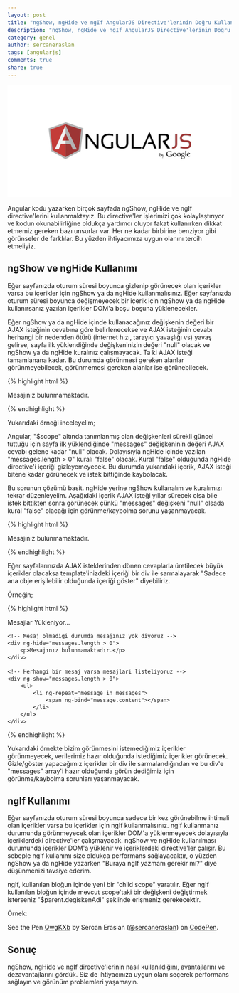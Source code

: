 ```yaml
---
layout: post
title: "ngShow, ngHide ve ngIf AngularJS Directive'lerinin Doğru Kullanımı"
description: "ngShow, ngHide ve ngIf AngularJS Directive'lerinin Doğru Kullanımı"
category: genel
author: sercaneraslan
tags: [angularjs]
comments: true
share: true
---
```


![Sublime Text](/images/posts/angularjs/angularjs.jpg)

Angular kodu yazarken birçok sayfada ngShow, ngHide ve ngIf directive'lerini kullanmaktayız. Bu directive'ler işlerimizi çok kolaylaştırıyor ve kodun okunabilirliğine oldukça yardımcı oluyor fakat kullanırken dikkat etmemiz gereken bazı unsurlar var. Her ne kadar birbirine benziyor gibi görünseler de farklılar. Bu yüzden ihtiyacımıza uygun olanını tercih etmeliyiz.

## ngShow ve ngHide Kullanımı

Eğer sayfanızda oturum süresi boyunca gizlenip görünecek olan içerikler varsa bu içerikler için ngShow ya da ngHide kullanmalısınız. Eğer sayfanızda oturum süresi boyunca değişmeyecek bir içerik için ngShow ya da ngHide kullanırsanız yazılan içerikler DOM'a boşu boşuna yüklenecekler.

Eğer ngShow ya da ngHide içinde kullanacağınız değişkenin değeri bir AJAX isteğinin cevabına göre belirlenecekse ve AJAX isteğinin cevabı herhangi bir nedenden ötürü (internet hızı, tarayıcı yavaşlığı vs) yavaş gelirse, sayfa ilk yüklendiğinde değişkeninizin değeri "null" olacak ve ngShow ya da ngHide kuralınız çalışmayacak. Ta ki AJAX isteği tamamlanana kadar. Bu durumda görünmesi gereken alanlar görünmeyebilecek, görünmemesi gereken alanlar ise görünebilecek.

{% highlight html %}
<p ng-hide="messages.length > 0">Mesajınız bulunmamaktadır.</p>
{% endhighlight %}

Yukarıdaki örneği inceleyelim;

Angular, "$scope" altında tanımlanmış olan değişkenleri sürekli güncel tuttuğu için sayfa ilk yüklendiğinde "messages" değişkeninin değeri AJAX cevabı gelene kadar "null" olacak. Dolayısıyla ngHide içinde yazılan "messages.length > 0" kuralı "false" olacak. Kural "false" olduğunda ngHide directive'i içeriği gizleyemeyecek. Bu durumda yukarıdaki içerik, AJAX isteği bitene kadar görünecek ve istek bittiğinde kaybolacak.

Bu sorunun çözümü basit. ngHide yerine ngShow kullanalım ve kuralımızı tekrar düzenleyelim. Aşağıdaki içerik AJAX isteği yıllar sürecek olsa bile istek bittikten sonra görünecek çünkü "messages" değişkeni "null" olsada kural "false" olacağı için görünme/kaybolma sorunu yaşanmayacak.

{% highlight html %}
<p ng-show="messages.length === 0">Mesajınız bulunmamaktadır.</p>
{% endhighlight %}

Eğer sayfalarınızda AJAX isteklerinden dönen cevaplarla üretilecek büyük içerikler olacaksa template'inizdeki içeriği bir div ile sarmalayarak "Sadece ana obje erişilebilir olduğunda içeriği göster" diyebiliriz.

Örneğin;

{% highlight html %}
<!-- Mesajlarin verisi hazir olana kadar loading gosteriyoruz. -->
<div ng-hide="messages">
    <p>Mesajlar Yükleniyor...</p>
</div>

<!-- Mesajlarin verisi hazir oldugunda icerigi gosterecegiz. -->
<div ng-show="messages">

    <!-- Mesaj olmadigi durumda mesajınız yok diyoruz -->
    <div ng-hide="messages.length > 0">
        <p>Mesajınız bulunmamaktadır.</p>
    </div>

    <!-- Herhangi bir mesaj varsa mesajlari listeliyoruz -->
    <div ng-show="messages.length > 0">
        <ul>
            <li ng-repeat="message in messages">
                <span ng-bind="message.content"></span>
            </li>
        </ul>
    </div>
</div>
{% endhighlight %}

Yukarıdaki örnekte bizim görünmesini istemediğimiz içerikler görünmeyecek, verilerimiz hazır olduğunda istediğimiz içerikler görünecek. Gizle/göster yapacağımız içerikler bir div ile sarmalandığından ve bu div'e "messages" array'i hazır olduğunda görün dediğimiz için görünme/kaybolma sorunları yaşanmayacak.

## ngIf Kullanımı

Eğer sayfanızda oturum süresi boyunca sadece bir kez görünebilme ihtimali olan içerikler varsa bu içerikler için ngIf kullanmalısınız. ngIf kullanmanız durumunda görünmeyecek olan içerikler DOM'a yüklenmeyecek dolayısıyla içeriklerdeki directive'ler çalışmayacak. ngShow ve ngHide kullanılması durumunda içerikler DOM'a yüklenir ve içeriklerdeki directive'ler çalışır. Bu sebeple ngIf kullanımı size oldukça performans sağlayacaktır, o yüzden ngShow ya da ngHide yazarken "Buraya ngIf yazmam gerekir mi?" diye düşünmenizi tavsiye ederim.

ngIf, kullanılan bloğun içinde yeni bir "child scope" yaratılır. Eğer ngIf kullanılan bloğun içinde mevcut scope'taki bir değişkeni değiştirmek isterseniz "$parent.degiskenAdi" şeklinde erişmeniz gerekecektir.

Örnek:

<p data-height="400" data-theme-id="9501" data-slug-hash="QwgKXb" data-default-tab="result" data-user="sercaneraslan" class='codepen'>See the Pen <a href='http://codepen.io/sercaneraslan/pen/QwgKXb/'>QwgKXb</a> by Sercan Eraslan (<a href='http://codepen.io/sercaneraslan'>@sercaneraslan</a>) on <a href='http://codepen.io'>CodePen</a>.</p>
<script async src="//assets.codepen.io/assets/embed/ei.js"></script>

## Sonuç

ngShow, ngHide ve ngIf directive'lerinin nasıl kullanıldığını, avantajlarını ve dezavantajlarını gördük. Siz de ihtiyacınıza uygun olanı seçerek performans sağlayın ve görünüm problemleri yaşamayın.
